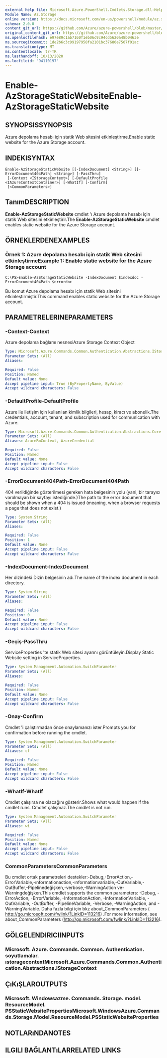 ```yaml
---
external help file: Microsoft.Azure.PowerShell.Cmdlets.Storage.dll-Help.xml
Module Name: Az.Storage
online version: https://docs.microsoft.com/en-us/powershell/module/az.storage/enable-azstoragestaticwebsite
schema: 2.0.0
content_git_url: https://github.com/Azure/azure-powershell/blob/master/src/Storage/Storage.Management/help/Enable-AzStorageStaticWebsite.md
original_content_git_url: https://github.com/Azure/azure-powershell/blob/master/src/Storage/Storage.Management/help/Enable-AzStorageStaticWebsite.md
ms.openlocfilehash: e97e89c1ab7160f1eb06c9c94cd5620a48b0463e
ms.sourcegitcommit: 1de2b6c3c99197958fa2101bc37680e7507f91ac
ms.translationtype: MT
ms.contentlocale: tr-TR
ms.lasthandoff: 10/13/2020
ms.locfileid: "94110197"
---
```

# <span data-ttu-id="a483e-101">Enable-AzStorageStaticWebsite</span><span class="sxs-lookup"><span data-stu-id="a483e-101">Enable-AzStorageStaticWebsite</span></span>

## <span data-ttu-id="a483e-102">SYNOPSIS</span><span class="sxs-lookup"><span data-stu-id="a483e-102">SYNOPSIS</span></span>
<span data-ttu-id="a483e-103">Azure depolama hesabı için statik Web sitesini etkinleştirme.</span><span class="sxs-lookup"><span data-stu-id="a483e-103">Enable static website for the Azure Storage account.</span></span>

## <span data-ttu-id="a483e-104">INDEKI</span><span class="sxs-lookup"><span data-stu-id="a483e-104">SYNTAX</span></span>

```
Enable-AzStorageStaticWebsite [[-IndexDocument] <String>] [[-ErrorDocument404Path] <String>] [-PassThru]
 [-Context <IStorageContext>] [-DefaultProfile <IAzureContextContainer>] [-WhatIf] [-Confirm]
 [<CommonParameters>]
```

## <span data-ttu-id="a483e-105">Tanım</span><span class="sxs-lookup"><span data-stu-id="a483e-105">DESCRIPTION</span></span>
<span data-ttu-id="a483e-106">**Enable-AzStorageStaticWebsite** cmdlet 'ı Azure depolama hesabı için statik Web sitesini etkinleştirir.</span><span class="sxs-lookup"><span data-stu-id="a483e-106">The **Enable-AzStorageStaticWebsite** cmdlet enables static website for the Azure Storage account.</span></span>

## <span data-ttu-id="a483e-107">ÖRNEKLERDEN</span><span class="sxs-lookup"><span data-stu-id="a483e-107">EXAMPLES</span></span>

### <span data-ttu-id="a483e-108">Örnek 1: Azure depolama hesabı için statik Web sitesini etkinleştirme</span><span class="sxs-lookup"><span data-stu-id="a483e-108">Example 1: Enable static website for the Azure Storage account</span></span>
```
C:\PS>Enable-AzStorageStaticWebsite -IndexDocument $indexdoc -ErrorDocument404Path $errordoc
```

<span data-ttu-id="a483e-109">Bu komut Azure depolama hesabı için statik Web sitesini etkinleştirmiştir.</span><span class="sxs-lookup"><span data-stu-id="a483e-109">This command enables static website for the Azure Storage account.</span></span>

## <span data-ttu-id="a483e-110">PARAMETRELERINE</span><span class="sxs-lookup"><span data-stu-id="a483e-110">PARAMETERS</span></span>

### <span data-ttu-id="a483e-111">-Context</span><span class="sxs-lookup"><span data-stu-id="a483e-111">-Context</span></span>
<span data-ttu-id="a483e-112">Azure depolama bağlamı nesnesi</span><span class="sxs-lookup"><span data-stu-id="a483e-112">Azure Storage Context Object</span></span>

```yaml
Type: Microsoft.Azure.Commands.Common.Authentication.Abstractions.IStorageContext
Parameter Sets: (All)
Aliases:

Required: False
Position: Named
Default value: None
Accept pipeline input: True (ByPropertyName, ByValue)
Accept wildcard characters: False
```

### <span data-ttu-id="a483e-113">-DefaultProfile</span><span class="sxs-lookup"><span data-stu-id="a483e-113">-DefaultProfile</span></span>
<span data-ttu-id="a483e-114">Azure ile iletişim için kullanılan kimlik bilgileri, hesap, kiracı ve abonelik.</span><span class="sxs-lookup"><span data-stu-id="a483e-114">The credentials, account, tenant, and subscription used for communication with Azure.</span></span>

```yaml
Type: Microsoft.Azure.Commands.Common.Authentication.Abstractions.Core.IAzureContextContainer
Parameter Sets: (All)
Aliases: AzureRmContext, AzureCredential

Required: False
Position: Named
Default value: None
Accept pipeline input: False
Accept wildcard characters: False
```

### <span data-ttu-id="a483e-115">-ErrorDocument404Path</span><span class="sxs-lookup"><span data-stu-id="a483e-115">-ErrorDocument404Path</span></span>
<span data-ttu-id="a483e-116">404 verildiğinde gösterilmesi gereken hata belgesinin yolu (yani, bir tarayıcı varolmayan bir sayfayı istediğinde.)</span><span class="sxs-lookup"><span data-stu-id="a483e-116">The path to the error document that should be shown when a 404 is issued (meaning, when a browser requests a page that does not exist.)</span></span>

```yaml
Type: System.String
Parameter Sets: (All)
Aliases:

Required: False
Position: 1
Default value: None
Accept pipeline input: False
Accept wildcard characters: False
```

### <span data-ttu-id="a483e-117">-IndexDocument</span><span class="sxs-lookup"><span data-stu-id="a483e-117">-IndexDocument</span></span>
<span data-ttu-id="a483e-118">Her dizindeki Dizin belgesinin adı.</span><span class="sxs-lookup"><span data-stu-id="a483e-118">The name of the index document in each directory.</span></span>

```yaml
Type: System.String
Parameter Sets: (All)
Aliases:

Required: False
Position: 0
Default value: None
Accept pipeline input: False
Accept wildcard characters: False
```

### <span data-ttu-id="a483e-119">-Geçiş</span><span class="sxs-lookup"><span data-stu-id="a483e-119">-PassThru</span></span>
<span data-ttu-id="a483e-120">ServiceProperties 'te statik Web sitesi ayarını görüntüleyin.</span><span class="sxs-lookup"><span data-stu-id="a483e-120">Display Static Website setting in ServiceProperties.</span></span>

```yaml
Type: System.Management.Automation.SwitchParameter
Parameter Sets: (All)
Aliases:

Required: False
Position: Named
Default value: None
Accept pipeline input: False
Accept wildcard characters: False
```

### <span data-ttu-id="a483e-121">-Onay</span><span class="sxs-lookup"><span data-stu-id="a483e-121">-Confirm</span></span>
<span data-ttu-id="a483e-122">Cmdlet 'i çalıştırmadan önce onaylamanızı ister.</span><span class="sxs-lookup"><span data-stu-id="a483e-122">Prompts you for confirmation before running the cmdlet.</span></span>

```yaml
Type: System.Management.Automation.SwitchParameter
Parameter Sets: (All)
Aliases: cf

Required: False
Position: Named
Default value: None
Accept pipeline input: False
Accept wildcard characters: False
```

### <span data-ttu-id="a483e-123">-WhatIf</span><span class="sxs-lookup"><span data-stu-id="a483e-123">-WhatIf</span></span>
<span data-ttu-id="a483e-124">Cmdlet çalışırsa ne olacağını gösterir.</span><span class="sxs-lookup"><span data-stu-id="a483e-124">Shows what would happen if the cmdlet runs.</span></span>
<span data-ttu-id="a483e-125">Cmdlet çalışmaz.</span><span class="sxs-lookup"><span data-stu-id="a483e-125">The cmdlet is not run.</span></span>

```yaml
Type: System.Management.Automation.SwitchParameter
Parameter Sets: (All)
Aliases: wi

Required: False
Position: Named
Default value: None
Accept pipeline input: False
Accept wildcard characters: False
```

### <span data-ttu-id="a483e-126">CommonParameters</span><span class="sxs-lookup"><span data-stu-id="a483e-126">CommonParameters</span></span>
<span data-ttu-id="a483e-127">Bu cmdlet ortak parametreleri destekler:-Debug,-ErrorAction,-ErrorVariable,-ınformationaction,-ınformationvariable,-OutVariable,-OutBuffer,-Pipelinedeğişken,-verbose,-WarningAction ve-Warningdeğişken.</span><span class="sxs-lookup"><span data-stu-id="a483e-127">This cmdlet supports the common parameters: -Debug, -ErrorAction, -ErrorVariable, -InformationAction, -InformationVariable, -OutVariable, -OutBuffer, -PipelineVariable, -Verbose, -WarningAction, and -WarningVariable.</span></span> <span data-ttu-id="a483e-128">Daha fazla bilgi için bkz about_CommonParameters ( http://go.microsoft.com/fwlink/?LinkID=113216) .</span><span class="sxs-lookup"><span data-stu-id="a483e-128">For more information, see about_CommonParameters (http://go.microsoft.com/fwlink/?LinkID=113216).</span></span>

## <span data-ttu-id="a483e-129">GÖLGELENDIRICI</span><span class="sxs-lookup"><span data-stu-id="a483e-129">INPUTS</span></span>

### <span data-ttu-id="a483e-130">Microsoft. Azure. Commands. Common. Authentication. soyutlamalar. ıstoragecontext</span><span class="sxs-lookup"><span data-stu-id="a483e-130">Microsoft.Azure.Commands.Common.Authentication.Abstractions.IStorageContext</span></span>

## <span data-ttu-id="a483e-131">ÇıKıŞLAR</span><span class="sxs-lookup"><span data-stu-id="a483e-131">OUTPUTS</span></span>

### <span data-ttu-id="a483e-132">Microsoft. Windowsazme. Commands. Storage. model. ResourceModel. PSStaticWebsiteProperties</span><span class="sxs-lookup"><span data-stu-id="a483e-132">Microsoft.WindowsAzure.Commands.Storage.Model.ResourceModel.PSStaticWebsiteProperties</span></span>

## <span data-ttu-id="a483e-133">NOTLARıNDA</span><span class="sxs-lookup"><span data-stu-id="a483e-133">NOTES</span></span>

## <span data-ttu-id="a483e-134">ILGILI BAĞLANTıLAR</span><span class="sxs-lookup"><span data-stu-id="a483e-134">RELATED LINKS</span></span>
